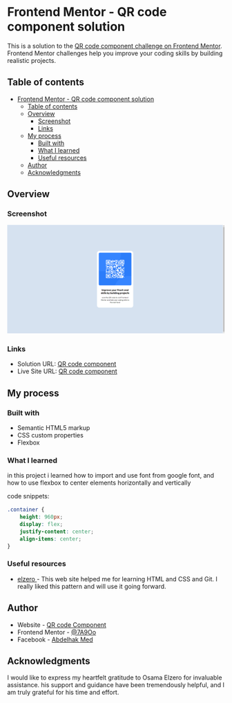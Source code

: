 # Frontend Mentor - QR code component solution

This is a solution to the [QR code component challenge on Frontend Mentor](https://www.frontendmentor.io/challenges/qr-code-component-iux_sIO_H). Frontend Mentor challenges help you improve your coding skills by building realistic projects. 

## Table of contents

- [Frontend Mentor - QR code component solution](#frontend-mentor---qr-code-component-solution)
  - [Table of contents](#table-of-contents)
  - [Overview](#overview)
    - [Screenshot](#screenshot)
    - [Links](#links)
  - [My process](#my-process)
    - [Built with](#built-with)
    - [What I learned](#what-i-learned)
    - [Useful resources](#useful-resources)
  - [Author](#author)
  - [Acknowledgments](#acknowledgments)



## Overview

### Screenshot

![QR code Component](./images/QR%20code%20component.png)


### Links

- Solution URL: [QR code component](https://github.com/7A9Oo/qr-code-component)
- Live Site URL: [QR code component](https://qr-code-component-iota.vercel.app/)

## My process

### Built with

- Semantic HTML5 markup
- CSS custom properties
- Flexbox

### What I learned

in this project i learned how to import and use font from google font,
and how to use flexbox to center elements horizontally and vertically


 code snippets:

```css
.container {
    height: 960px;
    display: flex;
    justify-content: center;
    align-items: center;
}
```

### Useful resources

- [elzero ](https://elzero.org/) - This web site helped me for learning HTML and CSS and Git. I really liked this pattern and will use it going forward.



## Author

- Website - [QR code Component](https://qr-code-component-iota.vercel.app/)
- Frontend Mentor - [@7A9Oo](https://www.frontendmentor.io/profile/7A9Oo)
- Facebook - [Abdelhak Med](https://www.facebook.com/profile.php?id=100085050074290)


## Acknowledgments

I would like to express my heartfelt gratitude to Osama Elzero for invaluable assistance. his support and guidance have been tremendously helpful, and I am truly grateful for his time and effort.



